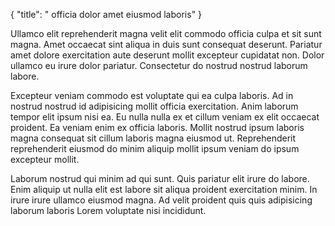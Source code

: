 {
  "title": " officia dolor amet eiusmod laboris"
}

Ullamco elit reprehenderit magna velit elit commodo officia culpa et sit sunt magna. Amet occaecat sint aliqua in duis sunt consequat deserunt. Pariatur amet dolore exercitation aute deserunt mollit excepteur cupidatat non. Dolor ullamco eu irure dolor pariatur. Consectetur do nostrud nostrud laborum labore.

Excepteur veniam commodo est voluptate qui ea culpa laboris. Ad in nostrud nostrud id adipisicing mollit officia exercitation. Anim laborum tempor elit ipsum nisi ea. Eu nulla nulla ex et cillum veniam ex elit occaecat proident. Ea veniam enim ex officia laboris. Mollit nostrud ipsum laboris magna consequat sit cillum laboris magna eiusmod ut. Reprehenderit reprehenderit eiusmod do minim aliquip mollit ipsum veniam do ipsum excepteur mollit.

Laborum nostrud qui minim ad qui sunt. Quis pariatur elit irure do labore. Enim aliquip ut nulla elit est labore sit aliqua proident exercitation minim. In irure irure ullamco eiusmod magna. Ad velit proident quis quis adipisicing laborum laboris Lorem voluptate nisi incididunt.